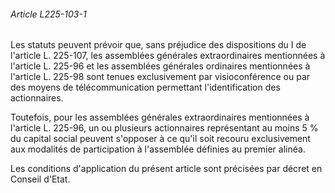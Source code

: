 ###### Article L225-103-1

Les statuts peuvent prévoir que, sans préjudice des dispositions du I de l'article L. 225-107, les assemblées générales extraordinaires mentionnées à l'article L. 225-96 et les assemblées générales ordinaires mentionnées à l'article L. 225-98 sont tenues exclusivement par visioconférence ou par des moyens de télécommunication permettant l'identification des actionnaires.

Toutefois, pour les assemblées générales extraordinaires mentionnées à l'article L. 225-96, un ou plusieurs actionnaires représentant au moins 5 % du capital social peuvent s'opposer à ce qu'il soit recouru exclusivement aux modalités de participation à l'assemblée définies au premier alinéa.

Les conditions d'application du présent article sont précisées par décret en Conseil d'Etat.

